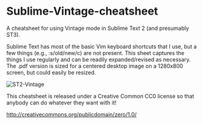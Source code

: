 Sublime-Vintage-cheatsheet
==========================

A cheatsheet for using Vintage mode in Sublime Text 2 (and presumably ST3).

Sublime Text has most of the basic Vim keyboard shortcuts that I use, but a few things (e.g., :s/old/new/c) are not present. This sheet captures the things I use regularly and can be readily expanded/revised as necessary.  The .pdf version is sized for a centered desktop image on a 1280x800 screen, but could easily be resized.

![ST2-Vintage](https://github.com/jacob-ogre/Sublime-Vintage-cheatsheet/blob/master/ST2-Vintage.png)

This cheatsheet is released under a Creative Common CC0 license so that anybody can do whatever they want with it!

http://creativecommons.org/publicdomain/zero/1.0/
